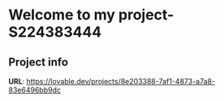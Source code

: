 # Welcome to my project- S224383444

## Project info

**URL**: https://lovable.dev/projects/8e203388-7af1-4873-a7a8-83e6496bb9dc

